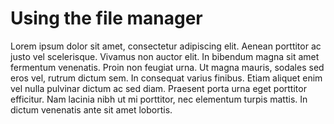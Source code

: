 # Using the file manager

Lorem ipsum dolor sit amet, consectetur adipiscing elit. Aenean porttitor ac justo vel scelerisque. Vivamus non auctor elit. In bibendum magna sit amet fermentum venenatis. Proin non feugiat urna. Ut magna mauris, sodales sed eros vel, rutrum dictum sem. In consequat varius finibus. Etiam aliquet enim vel nulla pulvinar dictum ac sed diam. Praesent porta urna eget porttitor efficitur. Nam lacinia nibh ut mi porttitor, nec elementum turpis mattis. In dictum venenatis ante sit amet lobortis.

<!--stackedit_data:
eyJoaXN0b3J5IjpbLTIwMzMxNTg3MTBdfQ==
-->